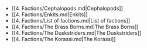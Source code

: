 - [[4. Factions/Cephalopods.md|Cephalopods]]
- [[4. Factions/Enkits.md|Enkits]]
- [[4. Factions/List of factions.md|List of factions]]
- [[4. Factions/The Brass Borns.md|The Brass Borns]]
- [[4. Factions/The Duskstriders.md|The Duskstriders]]
- [[4. Factions/The Korassi.md|The Korassi]]
